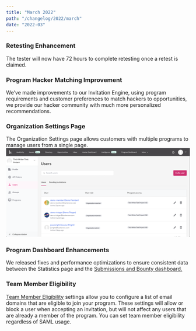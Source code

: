 ```yaml
---
title: "March 2022"
path: "/changelog/2022/march"
date: "2022-03"
---
```


### Retesting Enhancement
The tester will now have 72 hours to complete retesting once a retest is claimed.

### Program Hacker Matching Improvement
We’ve made improvements to our Invitation Engine, using program requirements and customer preferences to match hackers to opportunities, we provide our hacker community with much more personalized recommendations.

### Organization Settings Page
The Organization Settings page allows customers with multiple programs to manage users from a single page.
![Organization Settings Page](./images/organization-settings.png)

### Program Dashboard Enhancements
We released fixes and performance optimizations to ensure consistent data between the Statistics page and the [Submissions and Bounty dashboard.](/programs/submissions-bounty-dashboard.html)

### Team Member Eligibility
[Team Member Eligibility](/programs/team-member-eligibility.html) settings allow you to configure a list of email domains that are eligible to join your program. These settings will allow or block a user when accepting an invitation, but will not affect any users that are already a member of the program. You can set team member eligibility regardless of SAML usage.
